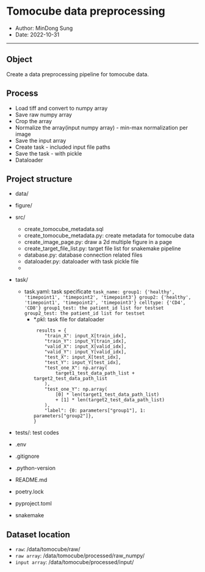 # Tomocube data preprocessing
- Author: MinDong Sung
- Date:  2022-10-31
---
## Object
Create a data preprocessing pipeline for tomocube data.

## Process
- Load tiff and convert to numpy array
- Save raw numpy array
- Crop the array
- Normalize the array(input numpy array) - min-max normalization per image
- Save the input array
- Create task - included input file paths
- Save the task - with pickle
- Dataloader 

## Project structure
- data/
- figure/
- src/
  - create_tomocube_metadata.sql
  - create_tomocube_metadata.py: create metadata for tomocube data
  - create_image_page.py: draw a 2d multiple figure in a page
  - create_target_file_list.py: target file list for snakemake pipeline
  - database.py: database connection related files
  - dataloader.py: dataloader with task pickle file
  - 

- task/
  - task.yaml: task specificate
        ```
        task_name:
            group1: {'healthy', 'timepoint1', 'timepoint2', 'timepoint3'}
            group2: {'healthy', 'timepoint1', 'timepoint2', 'timepoint3'}
            celltype: {'CD4', 'CD8'}
            group1_test: the patient_id list for testset 
            group2_test: the patient_id list for testset 
        ```
    - *.pkl: task file for dataloader
        ```
         results = {
            "train_X": input_X[train_idx],
            "train_Y": input_Y[train_idx],
            "valid_X": input_X[valid_idx],
            "valid_Y": input_Y[valid_idx],
            "test_X": input_X[test_idx],
            "test_Y": input_Y[test_idx],
            "test_one_X": np.array(
                target1_test_data_path_list + target2_test_data_path_list
            ),
            "test_one_Y": np.array(
                [0] * len(target1_test_data_path_list)
                + [1] * len(target2_test_data_path_list)
            ),
            "label": {0: parameters["group1"], 1: parameters["group2"]},
        }
        ```
- tests/: test codes
- .env
- .gitignore
- .python-version
- README.md
- poetry.lock
- pyproject.toml
- snakemake
## Dataset location
* `raw`: /data/tomocube/raw/
* `raw array`: /data/tomocube/processed/raw_numpy/
* `input array`: /data/tomocube/processed/input/

